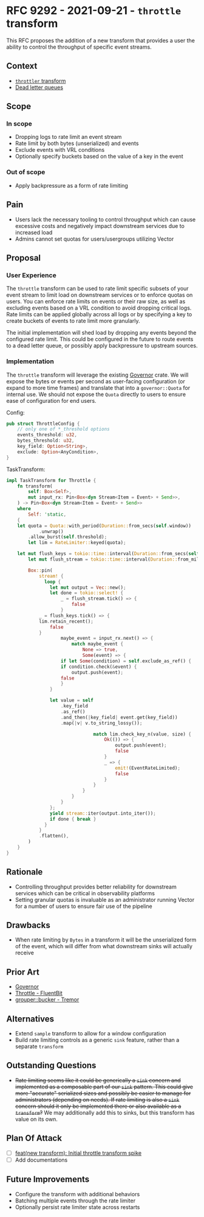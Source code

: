 # RFC 9292 - 2021-09-21 - `throttle` transform

This RFC proposes the addition of a new transform that provides a user the ability to control the throughput of specific event streams.

## Context

* [`throttler` transform](https://github.com/vectordotdev/vector/issues/258)
* [Dead letter queues](https://github.com/vectordotdev/vector/issues/1772)

## Scope

### In scope

* Dropping logs to rate limit an event stream
* Rate limit by both bytes (unserialized) and events
* Exclude events with VRL conditions
* Optionally specify buckets based on the value of a key in the event

### Out of scope

* Apply backpressure as a form of rate limiting

## Pain

* Users lack the necessary tooling to control throughput which can cause excessive costs and negatively impact downstream services due to increased load
* Admins cannot set quotas for users/usergroups utilizing Vector

## Proposal

### User Experience

The `throttle` transform can be used to rate limit specific subsets of your event stream to limit load on downstream services or to enforce quotas on users.
You can enforce rate limits on events or their raw size, as well as excluding events based on a VRL condition to avoid dropping critical logs. Rate limits
can be applied globally across all logs or by specifying a key to create buckets of events to rate limit more granularly.

The initial implementation will shed load by dropping any events beyond the configured rate limit. This could be configured in the future to route events to
a dead letter queue, or possibly apply backpressure to upstream sources.

### Implementation

The `throttle` transform will leverage the existing [Governor](https://docs.rs/governor/0.3.2/governor/index.html) crate. We will expose the bytes or events
per second as user-facing configuration (or expand to more time frames) and translate that into a `governor::Quota` for internal use. We should not expose
the `Quota` directly to users to ensure ease of configuration for end users.

Config:

```rust
pub struct ThrottleConfig {
    // only one of *_threshold options
    events_threshold: u32,
    bytes_threshold: u32,
    key_field: Option<String>,
    exclude: Option<AnyCondition>,
}
```

TaskTransform:

```rust
impl TaskTransform for Throttle {
    fn transform(
        self: Box<Self>,
        mut input_rx: Pin<Box<dyn Stream<Item = Event> + Send>>,
    ) -> Pin<Box<dyn Stream<Item = Event> + Send>>
    where
        Self: 'static,
    {
	let quota = Quota::with_period(Duration::from_secs(self.window))
            .unwrap()
	    .allow_burst(self.threshold);
        let lim = RateLimiter::keyed(quota);

	let mut flush_keys = tokio::time::interval(Duration::from_secs(self.window * 2);
        let mut flush_stream = tokio::time::interval(Duration::from_millis(1000));

        Box::pin(
            stream! {
              loop {
                let mut output = Vec::new();
                let done = tokio::select! {
                    _ = flush_stream.tick() => {
                        false
                    }
		    _ = flush_keys.tick() => {
			lim.retain_recent();
		    	false
		    }
                    maybe_event = input_rx.next() => {
                        match maybe_event {
                            None => true,
                            Some(event) => {
                    if let Some(condition) = self.exclude_as_ref() {
                    if condition.check(&event) {
                        output.push(event);
                    false
                    }
                }

                let value = self
                    .key_field
                    .as_ref()
                    .and_then(|key_field| event.get(key_field))
                    .map(|v| v.to_string_lossy());

                                match lim.check_key_n(value, size) {
                                    Ok(()) => {
                                        output.push(event);
                                        false
                                    }
                                    _ => {
                                        emit!(EventRateLimited);
                                        false
                                    }
                                }
                            }
                        }
                    }
                };
                yield stream::iter(output.into_iter());
                if done { break }
              }
            }
            .flatten(),
        )
    }
}
```

## Rationale

* Controlling throughput provides better reliability for downstream services which can be critical in observability platforms
* Setting granular quotas is invaluable as an administrator running Vector for a number of users to ensure fair use of the pipeline

## Drawbacks

* When rate limiting by `Bytes` in a transform it will be the unserialized form of the event, which will differ from what downstream sinks will actually receive

## Prior Art

* [Governor](https://docs.rs/governor/0.3.2/governor/index.html)
* [Throttle - FluentBit](https://docs.fluentbit.io/manual/pipeline/filters/throttle)
* [grouper::bucker - Tremor](https://github.com/tremor-rs/tremor-runtime/blob/main/tremor-pipeline/src/op/grouper/bucket.rs)

## Alternatives

* Extend `sample` transform to allow for a window configuration
* Build rate limiting controls as a generic `sink` feature, rather than a separate `transform`

## Outstanding Questions

* ~~Rate limiting seems like it could be generically a `sink` concern and implemented as a composable part of our `sink` pattern. This could give more "accurate" serialized sizes and possibly be easier to manage for administrators (depending on needs). If rate limiting is also a `sink` concern should it only be implemented there or also available as a `transform`?~~ We may additionally add this to sinks, but this transform has value on its own.

## Plan Of Attack

* [ ] [feat(new transform): Initial throttle transform spike](https://github.com/vectordotdev/vector/pull/9378)
* [ ] Add documentations

## Future Improvements

* Configure the transform with additional behaviors
* Batching multiple events through the rate limiter
* Optionally persist rate limiter state across restarts
